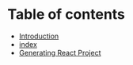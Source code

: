 # Table of contents

* [Introduction](README.md)
* [index](index.md)
* [Generating React Project](untitled.md)

